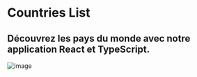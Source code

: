 # Countries List

## Découvrez les pays du monde avec notre application React et TypeScript.

![image](https://github.com/ihabsouey/testReact/assets/57112177/3c9f890a-a72a-4580-b822-831187afd2c7)
